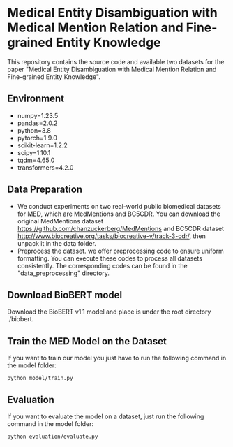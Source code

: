 #  Medical Entity Disambiguation with Medical Mention Relation and Fine-grained Entity Knowledge

This repository contains the source code and available two datasets for the paper "Medical Entity Disambiguation with Medical Mention Relation and Fine-grained Entity Knowledge".

## Environment
- numpy=1.23.5
- pandas=2.0.2
- python=3.8
- pytorch=1.9.0
- scikit-learn=1.2.2
- scipy=1.10.1
- tqdm=4.65.0
- transformers=4.2.0


## Data Preparation
- We conduct experiments on two real-world public biomedical datasets for MED, which are MedMentions and BC5CDR. You can download the original MedMentions dataset https://github.com/chanzuckerberg/MedMentions and BC5CDR dataset http://www.biocreative.org/tasks/biocreative-v/track-3-cdr/, then unpack it in the data folder.
-  Preprocess the dataset. we offer preprocessing code to ensure uniform formatting. You can execute these codes to process all datasets consistently. The corresponding codes can be found in the "data_preprocessing" directory.
## Download BioBERT model
Download the BioBERT v1.1 model and place is under the root directory ./biobert.
## Train the MED Model on the Dataset
If you want to train our model you just have to run the following command in the model folder:
```shell
python model/train.py
```
## Evaluation
If you want to evaluate the model on a dataset, just run the following command in the model folder:
```shell
python evaluation/evaluate.py
```



